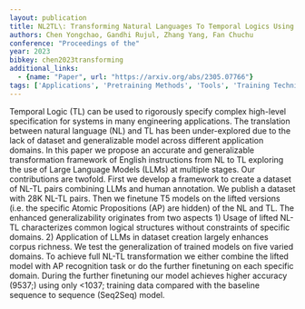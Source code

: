 ```yaml
---
layout: publication
title: NL2TL\: Transforming Natural Languages To Temporal Logics Using Large Language Models
authors: Chen Yongchao, Gandhi Rujul, Zhang Yang, Fan Chuchu
conference: "Proceedings of the"
year: 2023
bibkey: chen2023transforming
additional_links:
  - {name: "Paper", url: "https://arxiv.org/abs/2305.07766"}
tags: ['Applications', 'Pretraining Methods', 'Tools', 'Training Techniques']
---
```

Temporal Logic (TL) can be used to rigorously specify complex high-level specification for systems in many engineering applications. The translation between natural language (NL) and TL has been under-explored due to the lack of dataset and generalizable model across different application domains. In this paper we propose an accurate and generalizable transformation framework of English instructions from NL to TL exploring the use of Large Language Models (LLMs) at multiple stages. Our contributions are twofold. First we develop a framework to create a dataset of NL-TL pairs combining LLMs and human annotation. We publish a dataset with 28K NL-TL pairs. Then we finetune T5 models on the lifted versions (i.e. the specific Atomic Propositions (AP) are hidden) of the NL and TL. The enhanced generalizability originates from two aspects 1) Usage of lifted NL-TL characterizes common logical structures without constraints of specific domains. 2) Application of LLMs in dataset creation largely enhances corpus richness. We test the generalization of trained models on five varied domains. To achieve full NL-TL transformation we either combine the lifted model with AP recognition task or do the further finetuning on each specific domain. During the further finetuning our model achieves higher accuracy (9537;) using only <1037; training data compared with the baseline sequence to sequence (Seq2Seq) model.
